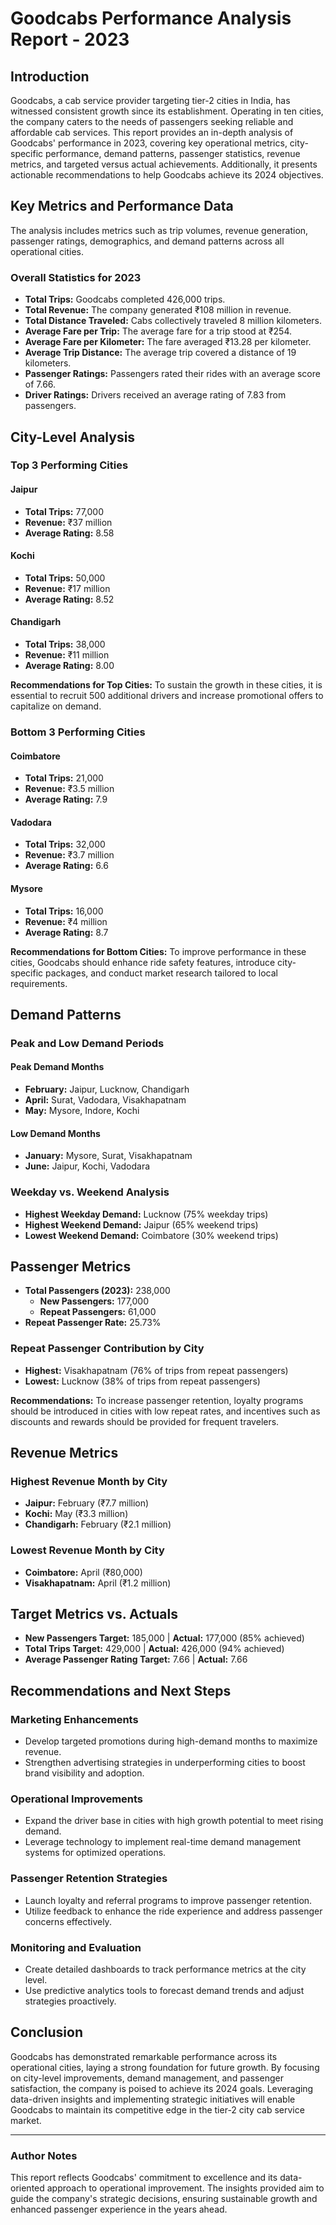 # Goodcabs Performance Analysis Report - 2023

## Introduction
Goodcabs, a cab service provider targeting tier-2 cities in India, has witnessed consistent growth since its establishment. Operating in ten cities, the company caters to the needs of passengers seeking reliable and affordable cab services. This report provides an in-depth analysis of Goodcabs' performance in 2023, covering key operational metrics, city-specific performance, demand patterns, passenger statistics, revenue metrics, and targeted versus actual achievements. Additionally, it presents actionable recommendations to help Goodcabs achieve its 2024 objectives.

## Key Metrics and Performance Data
The analysis includes metrics such as trip volumes, revenue generation, passenger ratings, demographics, and demand patterns across all operational cities.

### Overall Statistics for 2023
- **Total Trips:** Goodcabs completed 426,000 trips.
- **Total Revenue:** The company generated ₹108 million in revenue.
- **Total Distance Traveled:** Cabs collectively traveled 8 million kilometers.
- **Average Fare per Trip:** The average fare for a trip stood at ₹254.
- **Average Fare per Kilometer:** The fare averaged ₹13.28 per kilometer.
- **Average Trip Distance:** The average trip covered a distance of 19 kilometers.
- **Passenger Ratings:** Passengers rated their rides with an average score of 7.66.
- **Driver Ratings:** Drivers received an average rating of 7.83 from passengers.

## City-Level Analysis

### Top 3 Performing Cities
#### Jaipur
- **Total Trips:** 77,000
- **Revenue:** ₹37 million
- **Average Rating:** 8.58

#### Kochi
- **Total Trips:** 50,000
- **Revenue:** ₹17 million
- **Average Rating:** 8.52

#### Chandigarh
- **Total Trips:** 38,000
- **Revenue:** ₹11 million
- **Average Rating:** 8.00

**Recommendations for Top Cities:**
To sustain the growth in these cities, it is essential to recruit 500 additional drivers and increase promotional offers to capitalize on demand.

### Bottom 3 Performing Cities
#### Coimbatore
- **Total Trips:** 21,000
- **Revenue:** ₹3.5 million
- **Average Rating:** 7.9

#### Vadodara
- **Total Trips:** 32,000
- **Revenue:** ₹3.7 million
- **Average Rating:** 6.6

#### Mysore
- **Total Trips:** 16,000
- **Revenue:** ₹4 million
- **Average Rating:** 8.7

**Recommendations for Bottom Cities:**
To improve performance in these cities, Goodcabs should enhance ride safety features, introduce city-specific packages, and conduct market research tailored to local requirements.

## Demand Patterns

### Peak and Low Demand Periods
#### Peak Demand Months
- **February:** Jaipur, Lucknow, Chandigarh
- **April:** Surat, Vadodara, Visakhapatnam
- **May:** Mysore, Indore, Kochi

#### Low Demand Months
- **January:** Mysore, Surat, Visakhapatnam
- **June:** Jaipur, Kochi, Vadodara

### Weekday vs. Weekend Analysis
- **Highest Weekday Demand:** Lucknow (75% weekday trips)
- **Highest Weekend Demand:** Jaipur (65% weekend trips)
- **Lowest Weekend Demand:** Coimbatore (30% weekend trips)

## Passenger Metrics
- **Total Passengers (2023):** 238,000
  - **New Passengers:** 177,000
  - **Repeat Passengers:** 61,000
- **Repeat Passenger Rate:** 25.73%

### Repeat Passenger Contribution by City
- **Highest:** Visakhapatnam (76% of trips from repeat passengers)
- **Lowest:** Lucknow (38% of trips from repeat passengers)

**Recommendations:**
To increase passenger retention, loyalty programs should be introduced in cities with low repeat rates, and incentives such as discounts and rewards should be provided for frequent travelers.

## Revenue Metrics

### Highest Revenue Month by City
- **Jaipur:** February (₹7.7 million)
- **Kochi:** May (₹3.3 million)
- **Chandigarh:** February (₹2.1 million)

### Lowest Revenue Month by City
- **Coimbatore:** April (₹80,000)
- **Visakhapatnam:** April (₹1.2 million)

## Target Metrics vs. Actuals
- **New Passengers Target:** 185,000 | **Actual:** 177,000 (85% achieved)
- **Total Trips Target:** 429,000 | **Actual:** 426,000 (94% achieved)
- **Average Passenger Rating Target:** 7.66 | **Actual:** 7.66

## Recommendations and Next Steps

### Marketing Enhancements
- Develop targeted promotions during high-demand months to maximize revenue.
- Strengthen advertising strategies in underperforming cities to boost brand visibility and adoption.

### Operational Improvements
- Expand the driver base in cities with high growth potential to meet rising demand.
- Leverage technology to implement real-time demand management systems for optimized operations.

### Passenger Retention Strategies
- Launch loyalty and referral programs to improve passenger retention.
- Utilize feedback to enhance the ride experience and address passenger concerns effectively.

### Monitoring and Evaluation
- Create detailed dashboards to track performance metrics at the city level.
- Use predictive analytics tools to forecast demand trends and adjust strategies proactively.

## Conclusion
Goodcabs has demonstrated remarkable performance across its operational cities, laying a strong foundation for future growth. By focusing on city-level improvements, demand management, and passenger satisfaction, the company is poised to achieve its 2024 goals. Leveraging data-driven insights and implementing strategic initiatives will enable Goodcabs to maintain its competitive edge in the tier-2 city cab service market.

---

### Author Notes
This report reflects Goodcabs' commitment to excellence and its data-oriented approach to operational improvement. The insights provided aim to guide the company's strategic decisions, ensuring sustainable growth and enhanced passenger experience in the years ahead.


